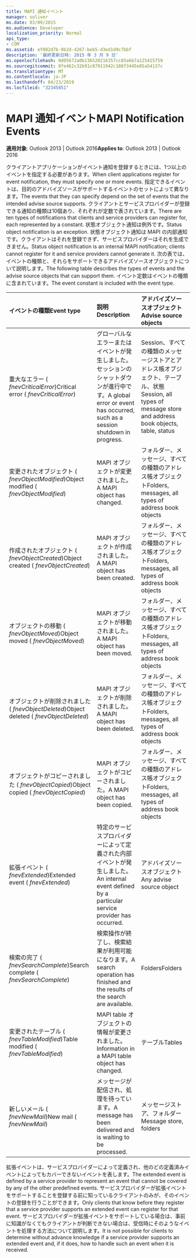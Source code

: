 ```yaml
---
title: MAPI 通知イベント
manager: soliver
ms.date: 03/09/2015
ms.audience: Developer
localization_priority: Normal
api_type:
- COM
ms.assetid: ef082d7b-9b2d-4267-beb5-d3ed1d9c7bbf
description: '最終更新日時: 2015 年 3 月 9 日'
ms.openlocfilehash: 0d05672a0b136520216357cc85a6b7a125415759
ms.sourcegitcommit: 8fe462c32b91c87911942c188f3445e85a54137c
ms.translationtype: MT
ms.contentlocale: ja-JP
ms.lasthandoff: 04/23/2019
ms.locfileid: "32345851"
---
```

# <a name="mapi-notification-events"></a><span data-ttu-id="43070-103">MAPI 通知イベント</span><span class="sxs-lookup"><span data-stu-id="43070-103">MAPI Notification Events</span></span>

  
  
<span data-ttu-id="43070-104">**適用対象**: Outlook 2013 | Outlook 2016</span><span class="sxs-lookup"><span data-stu-id="43070-104">**Applies to**: Outlook 2013 | Outlook 2016</span></span> 
  
<span data-ttu-id="43070-105">クライアントアプリケーションがイベント通知を登録するときには、1つ以上のイベントを指定する必要があります。</span><span class="sxs-lookup"><span data-stu-id="43070-105">When client applications register for event notification, they must specify one or more events.</span></span> <span data-ttu-id="43070-106">指定できるイベントは、目的のアドバイズソースがサポートするイベントのセットによって異なります。</span><span class="sxs-lookup"><span data-stu-id="43070-106">The events that they can specify depend on the set of events that the intended advise source supports.</span></span> <span data-ttu-id="43070-107">クライアントとサービスプロバイダーが登録できる通知の種類は10個あり、それぞれが定数で表されています。</span><span class="sxs-lookup"><span data-stu-id="43070-107">There are ten types of notifications that clients and service providers can register for, each represented by a constant.</span></span> <span data-ttu-id="43070-108">状態オブジェクト通知は例外です。</span><span class="sxs-lookup"><span data-stu-id="43070-108">Status object notification is an exception.</span></span> <span data-ttu-id="43070-109">状態オブジェクト通知は MAPI の内部通知です。クライアントはそれを登録できず、サービスプロバイダーはそれを生成できません。</span><span class="sxs-lookup"><span data-stu-id="43070-109">Status object notification is an internal MAPI notification; clients cannot register for it and service providers cannot generate it.</span></span> <span data-ttu-id="43070-110">次の表では、イベントの種類と、それらをサポートできるアドバイズソースオブジェクトについて説明します。</span><span class="sxs-lookup"><span data-stu-id="43070-110">The following table describes the types of events and the advise source objects that can support them.</span></span> <span data-ttu-id="43070-111">イベント定数はイベントの種類に含まれています。</span><span class="sxs-lookup"><span data-stu-id="43070-111">The event constant is included with the event type.</span></span>
  
|<span data-ttu-id="43070-112">**イベントの種類**</span><span class="sxs-lookup"><span data-stu-id="43070-112">**Event type**</span></span>|<span data-ttu-id="43070-113">**説明**</span><span class="sxs-lookup"><span data-stu-id="43070-113">**Description**</span></span>|<span data-ttu-id="43070-114">**アドバイズソースオブジェクト**</span><span class="sxs-lookup"><span data-stu-id="43070-114">**Advise source objects**</span></span>|
|:-----|:-----|:-----|
|<span data-ttu-id="43070-115">重大なエラー ( _fnevCriticalError_)</span><span class="sxs-lookup"><span data-stu-id="43070-115">Critical error ( _fnevCriticalError_)</span></span>  <br/> |<span data-ttu-id="43070-116">グローバルなエラーまたはイベントが発生しました。セッションのシャットダウンが進行中です。</span><span class="sxs-lookup"><span data-stu-id="43070-116">A global error or event has occurred, such as a session shutdown in progress.</span></span>  <br/> |<span data-ttu-id="43070-117">Session、すべての種類のメッセージストアとアドレス帳オブジェクト、テーブル、状態</span><span class="sxs-lookup"><span data-stu-id="43070-117">Session, all types of message store and address book objects, table, status</span></span>  <br/> |
|<span data-ttu-id="43070-118">変更されたオブジェクト ( _fnevObjectModified_)</span><span class="sxs-lookup"><span data-stu-id="43070-118">Object modified ( _fnevObjectModified_)</span></span>  <br/> |<span data-ttu-id="43070-119">MAPI オブジェクトが変更されました。</span><span class="sxs-lookup"><span data-stu-id="43070-119">A MAPI object has changed.</span></span>  <br/> |<span data-ttu-id="43070-120">フォルダー、メッセージ、すべての種類のアドレス帳オブジェクト</span><span class="sxs-lookup"><span data-stu-id="43070-120">Folders, messages, all types of address book objects</span></span>  <br/> |
|<span data-ttu-id="43070-121">作成されたオブジェクト ( _fnevObjectCreated_)</span><span class="sxs-lookup"><span data-stu-id="43070-121">Object created ( _fnevObjectCreated_)</span></span>  <br/> |<span data-ttu-id="43070-122">MAPI オブジェクトが作成されました。</span><span class="sxs-lookup"><span data-stu-id="43070-122">A MAPI object has been created.</span></span>  <br/> |<span data-ttu-id="43070-123">フォルダー、メッセージ、すべての種類のアドレス帳オブジェクト</span><span class="sxs-lookup"><span data-stu-id="43070-123">Folders, messages, all types of address book objects</span></span>  <br/> |
|<span data-ttu-id="43070-124">オブジェクトの移動 ( _fnevObjectMoved_)</span><span class="sxs-lookup"><span data-stu-id="43070-124">Object moved ( _fnevObjectMoved_)</span></span>  <br/> |<span data-ttu-id="43070-125">MAPI オブジェクトが移動されました。</span><span class="sxs-lookup"><span data-stu-id="43070-125">A MAPI object has been moved.</span></span>  <br/> |<span data-ttu-id="43070-126">フォルダー、メッセージ、すべての種類のアドレス帳オブジェクト</span><span class="sxs-lookup"><span data-stu-id="43070-126">Folders, messages, all types of address book objects</span></span>  <br/> |
|<span data-ttu-id="43070-127">オブジェクトが削除されました ( _fnevObjectDeleted_)</span><span class="sxs-lookup"><span data-stu-id="43070-127">Object deleted ( _fnevObjectDeleted_)</span></span>  <br/> |<span data-ttu-id="43070-128">MAPI オブジェクトが削除されました。</span><span class="sxs-lookup"><span data-stu-id="43070-128">A MAPI object has been deleted.</span></span>  <br/> |<span data-ttu-id="43070-129">フォルダー、メッセージ、すべての種類のアドレス帳オブジェクト</span><span class="sxs-lookup"><span data-stu-id="43070-129">Folders, messages, all types of address book objects</span></span>  <br/> |
|<span data-ttu-id="43070-130">オブジェクトがコピーされました ( _fnevObjectCopied_)</span><span class="sxs-lookup"><span data-stu-id="43070-130">Object copied ( _fnevObjectCopied_)</span></span>  <br/> |<span data-ttu-id="43070-131">MAPI オブジェクトがコピーされました。</span><span class="sxs-lookup"><span data-stu-id="43070-131">A MAPI object has been copied.</span></span>  <br/> |<span data-ttu-id="43070-132">フォルダー、メッセージ、すべての種類のアドレス帳オブジェクト</span><span class="sxs-lookup"><span data-stu-id="43070-132">Folders, messages, all types of address book objects</span></span>  <br/> |
|<span data-ttu-id="43070-133">拡張イベント ( _fnevExtended_)</span><span class="sxs-lookup"><span data-stu-id="43070-133">Extended event ( _fnevExtended_)</span></span>  <br/> |<span data-ttu-id="43070-134">特定のサービスプロバイダーによって定義された内部イベントが発生しました。</span><span class="sxs-lookup"><span data-stu-id="43070-134">An internal event defined by a particular service provider has occurred.</span></span>  <br/> |<span data-ttu-id="43070-135">アドバイズソースオブジェクト</span><span class="sxs-lookup"><span data-stu-id="43070-135">Any advise source object</span></span>  <br/> |
|<span data-ttu-id="43070-136">検索の完了 ( _fnevSearchComplete_)</span><span class="sxs-lookup"><span data-stu-id="43070-136">Search complete ( _fnevSearchComplete_)</span></span>  <br/> |<span data-ttu-id="43070-137">検索操作が終了し、検索結果が利用可能になります。</span><span class="sxs-lookup"><span data-stu-id="43070-137">A search operation has finished and the results of the search are available.</span></span>  <br/> |<span data-ttu-id="43070-138">Folders</span><span class="sxs-lookup"><span data-stu-id="43070-138">Folders</span></span>  <br/> |
|<span data-ttu-id="43070-139">変更されたテーブル ( _fnevTableModified_)</span><span class="sxs-lookup"><span data-stu-id="43070-139">Table modified ( _fnevTableModified_)</span></span>  <br/> |<span data-ttu-id="43070-140">MAPI table オブジェクトの情報が変更されました。</span><span class="sxs-lookup"><span data-stu-id="43070-140">Information in a MAPI table object has changed.</span></span>  <br/> |<span data-ttu-id="43070-141">テーブル</span><span class="sxs-lookup"><span data-stu-id="43070-141">Tables</span></span>  <br/> |
|<span data-ttu-id="43070-142">新しいメール ( _fnevNewMail_)</span><span class="sxs-lookup"><span data-stu-id="43070-142">New mail ( _fnevNewMail_)</span></span>  <br/> |<span data-ttu-id="43070-143">メッセージが配信され、処理を待っています。</span><span class="sxs-lookup"><span data-stu-id="43070-143">A message has been delivered and is waiting to be processed.</span></span>  <br/> |<span data-ttu-id="43070-144">メッセージストア、フォルダー</span><span class="sxs-lookup"><span data-stu-id="43070-144">Message store, folders</span></span>  <br/> |
   
<span data-ttu-id="43070-145">拡張イベントは、サービスプロバイダーによって定義され、他のどの定義済みイベントによってもカバーできないイベントを表します。</span><span class="sxs-lookup"><span data-stu-id="43070-145">The extended event is defined by a service provider to represent an event that cannot be covered by any of the other predefined events.</span></span> <span data-ttu-id="43070-146">サービスプロバイダーが拡張イベントをサポートすることを登録する前に知っているクライアントのみが、そのイベントの登録を行うことができます。</span><span class="sxs-lookup"><span data-stu-id="43070-146">Only clients that know before they register that a service provider supports an extended event can register for that event.</span></span> <span data-ttu-id="43070-147">サービスプロバイダーが拡張イベントをサポートしている場合は、事前に知識がなくてもクライアントが判断できない場合は、受信時にそのようなイベントを処理する方法について説明します。</span><span class="sxs-lookup"><span data-stu-id="43070-147">It is not possible for clients to determine without advance knowledge if a service provider supports an extended event and, if it does, how to handle such an event when it is received.</span></span>
  

